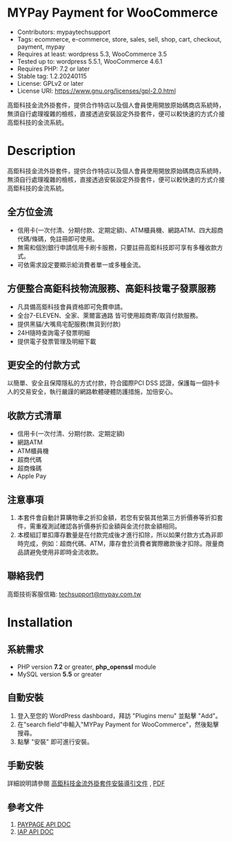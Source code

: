 ﻿# MYPay Payment for WooCommerce
* Contributors: mypaytechsupport
* Tags: ecommerce, e-commerce, store, sales, sell, shop, cart, checkout, payment, mypay
* Requires at least: wordpress 5.3, WooCommerce 3.5
* Tested up to: wordpress 5.5.1, WooCommerce 4.6.1
* Requires PHP: 7.2 or later
* Stable tag: 1.2.20240115
* License: GPLv2 or later
* License URI: https://www.gnu.org/licenses/gpl-2.0.html

高鉅科技金流外掛套件，提供合作特店以及個人會員使用開放原始碼商店系統時，無須自行處理複雜的檢核，直接透過安裝設定外掛套件，便可以較快速的方式介接高鉅科技的金流系統。

# Description

高鉅科技金流外掛套件，提供合作特店以及個人會員使用開放原始碼商店系統時，無須自行處理複雜的檢核，直接透過安裝設定外掛套件，便可以較快速的方式介接高鉅科技的金流系統。

## 全方位金流
* 信用卡(一次付清、分期付款、定期定額)、ATM櫃員機、網路ATM、四大超商代碼/條碼，免註冊即可使用。
* 無需和個別銀行申請信用卡刷卡服務，只要註冊高鉅科技即可享有多種收款方式。
* 可依需求設定要顯示給消費者單一或多種金流。

## 方便整合高鉅科技物流服務、高鉅科技電子發票服務
* 凡具備高鉅科技會員資格即可免費申請。
* 全台7-ELEVEN、全家、萊爾富通路 皆可使用超商寄/取貨付款服務。
* 提供黑貓/大嘴鳥宅配服務(無貨到付款)
* 24H隨時查詢電子發票明細
* 提供電子發票管理及明細下載

## 更安全的付款方式
以簡單、安全且保障隱私的方式付款，符合國際PCI DSS 認證，保護每一個持卡人的交易安全，執行嚴謹的網路軟體硬體防護措施，加倍安心。

## 收款方式清單
* 信用卡(一次付清、分期付款、定期定額)
* 網路ATM
* ATM櫃員機
* 超商代碼
* 超商條碼
* Apple Pay

## 注意事項
1. 本套件會自動計算購物車之折扣金額，若您有安裝其他第三方折價券等折扣套件，需重複測試確認各折價券折扣金額與金流付款金額相同。
1. 本模組訂單扣庫存數量是在付款完成後才進行扣除，所以如果付款方式為非即時完成，例如：超商代碼、ATM，庫存會於消費者實際繳款後才扣除。限量商品請避免使用非即時金流收款。

## 聯絡我們
  高鉅技術客服信箱: techsupport@mypay.com.tw


# Installation

## 系統需求

* PHP version **7.2** or greater, **php_openssl** module
* MySQL version **5.5** or greater

## 自動安裝
1. 登入至您的 WordPress dashboard，拜訪 "Plugins menu" 並點擊 "Add"。
2. 在"search field"中輸入"MYPay Payment for WooCommerce"，然後點擊搜尋。
3. 點擊 "安裝" 即可進行安裝。

## 手動安裝
詳細說明請參閱 [高鉅科技金流外掛套件安裝導引文件](https://github.com/jyyan/woocommerce-mypay-payment/blob/master/DOC/mypay-woocommerce-payment-gateway-install.md) , [PDF](https://github.com/jyyan/woocommerce-mypay-payment/blob/master/DOC/mypay-woocommerce-payment-gateway-install.pdf)

## 參考文件
1. [PAYPAGE API DOC](https://doc.usecase.cc/Payment/Store/)
2. [IAP API DOC](https://doc.usecase.cc/IAP-V2/Store/) 
